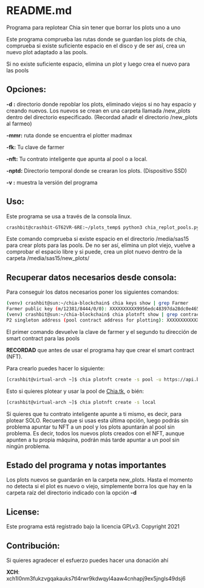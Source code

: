 # README.md

Programa para replotear Chia sin tener que borrar los plots uno a uno

Este programa comprueba las rutas donde se guardan los plots de chia, comprueba 
si existe suficiente espacio en el disco y de ser así, crea un nuevo plot adaptado a las pools.

Si no existe suficiente espacio, elimina un plot y luego crea el nuevo para las pools

## Opciones:
**-d :** directorio donde repoblar los plots, eliminado viejos si no hay espacio y creando nuevos. Los nuevos se crean 
en una carpeta llamada /new_plots dentro del directorio especificado. (Recordad añadir el directorio /new_plots al farmeo)

**-mmr:** ruta donde se encuentra el plotter madmax

**-fk:** Tu clave de farmer

**-nft:** Tu contrato inteligente que apunta al pool o a local.

**-nptd:** Directorio temporal donde se crearan los plots. (Dispositivo SSD)

**-v :** muestra la versión del programa

## Uso:
Este programa se usa a través de la consola linux.

```bash
crashbit@crashbit-GT62VR-6RE:~/plots_temp$ python3 chia_replot_pools.py -d /media/sas15/ -mmr /home/crashbit/chia-plotter/ -fk change_with_your_farmer_key -nft change_with_your_pool_contract -nptd /media/zfs_ssd/
```
Este comando comprueba si existe espacio en el directorio /media/sas15 para crear plots para las pools.
De no ser así, elimina un plot viejo, vuelve a comprobar el espacio libre y si puede, crea un plot nuevo dentro
de la carpeta /media/sas15/new_plots/

## Recuperar datos necesarios desde consola:
Para conseguir los datos necesarios poner los siguientes comandos:
```bash
(venv) crashbit@sun:~/chia-blockchain$ chia keys show | grep Farmer
Farmer public key (m/12381/8444/0/0): XXXXXXXXXX9956edc48397da28dc0e465cce8b71e9ab46654b5ae2c3fae5e5c93b78d66c6a3ec631d55c2cab12196dd5
(venv) crashbit@sun:~/chia-blockchain$ chia plotnft show | grep contract
P2 singleton address (pool contract address for plotting): XXXXXXXXXXXXXXrs5md8akd7cvcmjn5wmrm4rzsa6nq4kv2xlgx0nyqlar9tn 
```
El primer comando devuelve la clave de farmer y el segundo tu dirección de smart contract para las pools

**RECORDAD** que antes de usar el programa hay que crear el smart contract (NFT).

Para crearlo puedes hacer lo siguiente:
```bash
[crashbit@virtual-arch ~]$ chia plotnft create -s pool -u https://api.biopool.tk
```
Esto si quieres plotear y usar la pool de [Chia.tk](https://chiatk.com/), o bién:
```bash
[crashbit@virtual-arch ~]$ chia plotnft create -s local
```
Si quieres que tu contrato inteligente apunte a ti mismo, es decir, para plotear SOLO.
Recuerda que si usas esta última opción, luego podrás sin problema apuntar tu NFT a un pool y los plots apuntarán
al pool sin problema. Es decir, todos los nuevos plots creados con el NFT, aunque apunten a tu propia máquina, podrán 
más tarde apuntar a un pool sin ningún problema.

## Estado del programa y notas importantes

Los plots nuevos se guardarán en la carpeta new_plots.
Hasta el momento no detecta si el plot es nuevo o viejo, simplemente borra los que hay en la carpeta raíz del directorio indicado con la opción **-d**

## License:
Este programa está registrado bajo la licencia GPLv3.
Copyright 2021

## Contribución:
Si quieres agradecer el esfuerzo puedes hacer una donación ahí

**XCH**: xch1l0nm3fukzvgqakauks7tl4rwr9kdwqyl4aaw4cnhapj9ex5jngls49dsj6